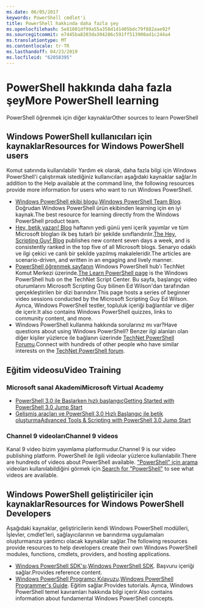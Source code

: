 ```yaml
---
ms.date: 06/05/2017
keywords: PowerShell cmdlet'i
title: PowerShell hakkında daha fazla şey
ms.openlocfilehash: 5e81801df99a55a358d1d1405bdc79f882aae92f
ms.sourcegitcommit: e7445ba8203da304286c591ff513900ad1c244a4
ms.translationtype: MT
ms.contentlocale: tr-TR
ms.lasthandoff: 04/23/2019
ms.locfileid: "62058395"
---
```

# <a name="more-powershell-learning"></a><span data-ttu-id="721ac-103">PowerShell hakkında daha fazla şey</span><span class="sxs-lookup"><span data-stu-id="721ac-103">More PowerShell learning</span></span>

<span data-ttu-id="721ac-104">PowerShell öğrenmek için diğer kaynaklar</span><span class="sxs-lookup"><span data-stu-id="721ac-104">Other sources to learn PowerShell</span></span>

## <a name="resources-for-windows-powershell-users"></a><span data-ttu-id="721ac-105">Windows PowerShell kullanıcıları için kaynaklar</span><span class="sxs-lookup"><span data-stu-id="721ac-105">Resources for Windows PowerShell users</span></span>

<span data-ttu-id="721ac-106">Komut satırında kullanılabilir Yardım ek olarak, daha fazla bilgi için Windows PowerShell'i çalıştırmak istediğiniz kullanıcıları aşağıdaki kaynaklar sağlar.</span><span class="sxs-lookup"><span data-stu-id="721ac-106">In addition to the Help available at the command line, the following resources provide more information for users who want to run Windows PowerShell.</span></span>

- <span data-ttu-id="721ac-107">[Windows PowerShell ekibi blogu](https://blogs.msdn.microsoft.com/powershell/).</span><span class="sxs-lookup"><span data-stu-id="721ac-107">[Windows PowerShell Team Blog](https://blogs.msdn.microsoft.com/powershell/).</span></span> <span data-ttu-id="721ac-108">Doğrudan Windows PowerShell ürün ekibinden learning için en iyi kaynak.</span><span class="sxs-lookup"><span data-stu-id="721ac-108">The best resource for learning directly from the Windows PowerShell product team.</span></span>
- <span data-ttu-id="721ac-109">[Hey, betik yazarı! Blog](https://blogs.technet.microsoft.com/heyscriptingguy/) haftanın yedi günü yeni içerik yayımlar ve tüm Microsoft blogları ilk beş tutarlı bir şekilde sınıflandırılır.</span><span class="sxs-lookup"><span data-stu-id="721ac-109">[The Hey, Scripting Guy! Blog](https://blogs.technet.microsoft.com/heyscriptingguy/) publishes new content seven days a week, and is consistently ranked in the top five of all Microsoft blogs.</span></span> <span data-ttu-id="721ac-110">Senaryo odaklı ve ilgi çekici ve canlı bir şekilde yazılmış makaleleridir.</span><span class="sxs-lookup"><span data-stu-id="721ac-110">The articles are scenario-driven, and written in an engaging and lively manner.</span></span>
- <span data-ttu-id="721ac-111">[PowerShell öğrenmek sayfanın](https://blogs.technet.microsoft.com/heyscriptingguy/2015/01/04/weekend-scripter-the-best-ways-to-learn-powershell/) Windows PowerShell hub'ı TechNet Komut Merkezi üzerinde.</span><span class="sxs-lookup"><span data-stu-id="721ac-111">[The Learn PowerShell page](https://blogs.technet.microsoft.com/heyscriptingguy/2015/01/04/weekend-scripter-the-best-ways-to-learn-powershell/) is the Windows PowerShell hub on the TechNet Script Center.</span></span> <span data-ttu-id="721ac-112">Bu sayfa, başlangıç video oturumlarını Microsoft Scripting Guy bilinen Ed Wilson'dan tarafından gerçekleştirilen bir dizi barındırır.</span><span class="sxs-lookup"><span data-stu-id="721ac-112">This page hosts a series of beginner video sessions conducted by the Microsoft Scripting Guy Ed Wilson.</span></span> <span data-ttu-id="721ac-113">Ayrıca, Windows PowerShell testler, topluluk içeriği bağlantılar ve diğer de içerir.</span><span class="sxs-lookup"><span data-stu-id="721ac-113">It also contains Windows PowerShell quizzes, links to community content, and more.</span></span>
- <span data-ttu-id="721ac-114">Windows PowerShell kullanma hakkında sorularınız mı var?</span><span class="sxs-lookup"><span data-stu-id="721ac-114">Have questions about using Windows PowerShell?</span></span> <span data-ttu-id="721ac-115">Benzer ilgi alanları olan diğer kişiler yüzlerce ile bağlanın üzerinde [TechNet PowerShell Forumu](https://social.technet.microsoft.com/Forums/home?forum=winserverpowershell).</span><span class="sxs-lookup"><span data-stu-id="721ac-115">Connect with hundreds of other people who have similar interests on the [TechNet PowerShell forum](https://social.technet.microsoft.com/Forums/home?forum=winserverpowershell).</span></span>

## <a name="video-training"></a><span data-ttu-id="721ac-116">Eğitim videosu</span><span class="sxs-lookup"><span data-stu-id="721ac-116">Video Training</span></span>

### <a name="microsoft-virtual-academy"></a><span data-ttu-id="721ac-117">Microsoft sanal Akademi</span><span class="sxs-lookup"><span data-stu-id="721ac-117">Microsoft Virtual Academy</span></span>

- [<span data-ttu-id="721ac-118">PowerShell 3.0 ile Başlarken hızlı başlangıç</span><span class="sxs-lookup"><span data-stu-id="721ac-118">Getting Started with PowerShell 3.0 Jump Start</span></span>](https://mva.microsoft.com/en-US/training-courses/getting-started-with-powershell-30-jump-start-8276)
- [<span data-ttu-id="721ac-119">Gelişmiş araçları ve PowerShell 3.0 Hızlı Başlangıç ile betik oluşturma</span><span class="sxs-lookup"><span data-stu-id="721ac-119">Advanced Tools & Scripting with PowerShell 3.0 Jump Start</span></span>](https://mva.microsoft.com/en-US/training-courses/advanced-tools-scripting-with-powershell-30-jump-start-8277)

### <a name="channel-9-videos"></a><span data-ttu-id="721ac-120">Channel 9 videoları</span><span class="sxs-lookup"><span data-stu-id="721ac-120">Channel 9 videos</span></span>

<span data-ttu-id="721ac-121">Kanal 9 video bizim yayımlama platformudur.</span><span class="sxs-lookup"><span data-stu-id="721ac-121">Channel 9 is our video publishing platform.</span></span> <span data-ttu-id="721ac-122">PowerShell ile ilgili videolar yüzlerce kullanılabilir.</span><span class="sxs-lookup"><span data-stu-id="721ac-122">There are hundreds of videos about PowerShell available.</span></span> <span data-ttu-id="721ac-123">["PowerShell" için arama](https://channel9.msdn.com/Search?term=PowerShell&sortBy=top-rated) videoları kullanılabildiğini görmek için.</span><span class="sxs-lookup"><span data-stu-id="721ac-123">[Search for "PowerShell"](https://channel9.msdn.com/Search?term=PowerShell&sortBy=top-rated) to see what videos are available.</span></span>

## <a name="resources-for-windows-powershell-developers"></a><span data-ttu-id="721ac-124">Windows PowerShell geliştiriciler için kaynaklar</span><span class="sxs-lookup"><span data-stu-id="721ac-124">Resources for Windows PowerShell Developers</span></span>

<span data-ttu-id="721ac-125">Aşağıdaki kaynaklar, geliştiricilerin kendi Windows PowerShell modülleri, İşlevler, cmdlet'leri, sağlayıcılarının ve barındırma uygulamaları oluşturmanıza yardımcı olacak kaynaklar sağlar.</span><span class="sxs-lookup"><span data-stu-id="721ac-125">The following resources provide resources to help developers create their own Windows PowerShell modules, functions, cmdlets, providers, and hosting applications.</span></span>

- <span data-ttu-id="721ac-126">[Windows PowerShell SDK'sı](https://go.microsoft.com/fwlink/p/?LinkID=89595).</span><span class="sxs-lookup"><span data-stu-id="721ac-126">[Windows PowerShell SDK](https://go.microsoft.com/fwlink/p/?LinkID=89595).</span></span> <span data-ttu-id="721ac-127">Başvuru içeriği sağlar.</span><span class="sxs-lookup"><span data-stu-id="721ac-127">Provides reference content.</span></span>
- <span data-ttu-id="721ac-128">[Windows PowerShell Programcı Kılavuzu](https://go.microsoft.com/fwlink/p/?LinkID=89596).</span><span class="sxs-lookup"><span data-stu-id="721ac-128">[Windows PowerShell Programmer's Guide](https://go.microsoft.com/fwlink/p/?LinkID=89596).</span></span> <span data-ttu-id="721ac-129">Eğitim sağlar.</span><span class="sxs-lookup"><span data-stu-id="721ac-129">Provides tutorials.</span></span> <span data-ttu-id="721ac-130">Ayrıca, Windows PowerShell temel kavramları hakkında bilgi içerir.</span><span class="sxs-lookup"><span data-stu-id="721ac-130">Also contains information about fundamental Windows PowerShell concepts.</span></span>
